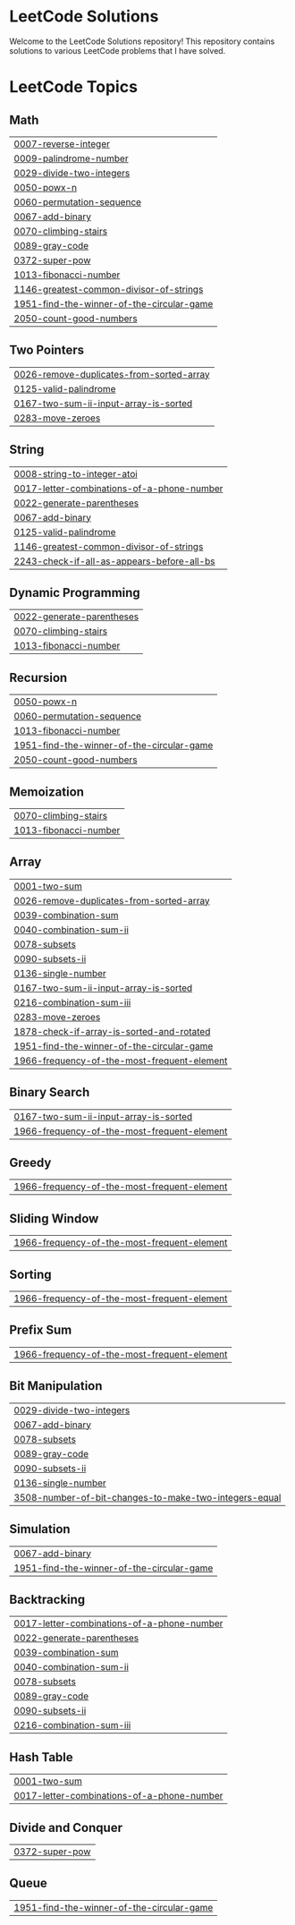 # LeetCode Solutions

Welcome to the LeetCode Solutions repository! This repository contains solutions to various LeetCode problems that I have solved.

<!---LeetCode Topics Start-->
# LeetCode Topics
## Math
|  |
| ------- |
| [0007-reverse-integer](https://github.com/atandritC/LeetCode-Solutions/tree/master/0007-reverse-integer) |
| [0009-palindrome-number](https://github.com/atandritC/LeetCode-Solutions/tree/master/0009-palindrome-number) |
| [0029-divide-two-integers](https://github.com/atandritC/LeetCode-Solutions/tree/master/0029-divide-two-integers) |
| [0050-powx-n](https://github.com/atandritC/LeetCode-Solutions/tree/master/0050-powx-n) |
| [0060-permutation-sequence](https://github.com/atandritC/LeetCode-Solutions/tree/master/0060-permutation-sequence) |
| [0067-add-binary](https://github.com/atandritC/LeetCode-Solutions/tree/master/0067-add-binary) |
| [0070-climbing-stairs](https://github.com/atandritC/LeetCode-Solutions/tree/master/0070-climbing-stairs) |
| [0089-gray-code](https://github.com/atandritC/LeetCode-Solutions/tree/master/0089-gray-code) |
| [0372-super-pow](https://github.com/atandritC/LeetCode-Solutions/tree/master/0372-super-pow) |
| [1013-fibonacci-number](https://github.com/atandritC/LeetCode-Solutions/tree/master/1013-fibonacci-number) |
| [1146-greatest-common-divisor-of-strings](https://github.com/atandritC/LeetCode-Solutions/tree/master/1146-greatest-common-divisor-of-strings) |
| [1951-find-the-winner-of-the-circular-game](https://github.com/atandritC/LeetCode-Solutions/tree/master/1951-find-the-winner-of-the-circular-game) |
| [2050-count-good-numbers](https://github.com/atandritC/LeetCode-Solutions/tree/master/2050-count-good-numbers) |
## Two Pointers
|  |
| ------- |
| [0026-remove-duplicates-from-sorted-array](https://github.com/atandritC/LeetCode-Solutions/tree/master/0026-remove-duplicates-from-sorted-array) |
| [0125-valid-palindrome](https://github.com/atandritC/LeetCode-Solutions/tree/master/0125-valid-palindrome) |
| [0167-two-sum-ii-input-array-is-sorted](https://github.com/atandritC/LeetCode-Solutions/tree/master/0167-two-sum-ii-input-array-is-sorted) |
| [0283-move-zeroes](https://github.com/atandritC/LeetCode-Solutions/tree/master/0283-move-zeroes) |
## String
|  |
| ------- |
| [0008-string-to-integer-atoi](https://github.com/atandritC/LeetCode-Solutions/tree/master/0008-string-to-integer-atoi) |
| [0017-letter-combinations-of-a-phone-number](https://github.com/atandritC/LeetCode-Solutions/tree/master/0017-letter-combinations-of-a-phone-number) |
| [0022-generate-parentheses](https://github.com/atandritC/LeetCode-Solutions/tree/master/0022-generate-parentheses) |
| [0067-add-binary](https://github.com/atandritC/LeetCode-Solutions/tree/master/0067-add-binary) |
| [0125-valid-palindrome](https://github.com/atandritC/LeetCode-Solutions/tree/master/0125-valid-palindrome) |
| [1146-greatest-common-divisor-of-strings](https://github.com/atandritC/LeetCode-Solutions/tree/master/1146-greatest-common-divisor-of-strings) |
| [2243-check-if-all-as-appears-before-all-bs](https://github.com/atandritC/LeetCode-Solutions/tree/master/2243-check-if-all-as-appears-before-all-bs) |
## Dynamic Programming
|  |
| ------- |
| [0022-generate-parentheses](https://github.com/atandritC/LeetCode-Solutions/tree/master/0022-generate-parentheses) |
| [0070-climbing-stairs](https://github.com/atandritC/LeetCode-Solutions/tree/master/0070-climbing-stairs) |
| [1013-fibonacci-number](https://github.com/atandritC/LeetCode-Solutions/tree/master/1013-fibonacci-number) |
## Recursion
|  |
| ------- |
| [0050-powx-n](https://github.com/atandritC/LeetCode-Solutions/tree/master/0050-powx-n) |
| [0060-permutation-sequence](https://github.com/atandritC/LeetCode-Solutions/tree/master/0060-permutation-sequence) |
| [1013-fibonacci-number](https://github.com/atandritC/LeetCode-Solutions/tree/master/1013-fibonacci-number) |
| [1951-find-the-winner-of-the-circular-game](https://github.com/atandritC/LeetCode-Solutions/tree/master/1951-find-the-winner-of-the-circular-game) |
| [2050-count-good-numbers](https://github.com/atandritC/LeetCode-Solutions/tree/master/2050-count-good-numbers) |
## Memoization
|  |
| ------- |
| [0070-climbing-stairs](https://github.com/atandritC/LeetCode-Solutions/tree/master/0070-climbing-stairs) |
| [1013-fibonacci-number](https://github.com/atandritC/LeetCode-Solutions/tree/master/1013-fibonacci-number) |
## Array
|  |
| ------- |
| [0001-two-sum](https://github.com/atandritC/LeetCode-Solutions/tree/master/0001-two-sum) |
| [0026-remove-duplicates-from-sorted-array](https://github.com/atandritC/LeetCode-Solutions/tree/master/0026-remove-duplicates-from-sorted-array) |
| [0039-combination-sum](https://github.com/atandritC/LeetCode-Solutions/tree/master/0039-combination-sum) |
| [0040-combination-sum-ii](https://github.com/atandritC/LeetCode-Solutions/tree/master/0040-combination-sum-ii) |
| [0078-subsets](https://github.com/atandritC/LeetCode-Solutions/tree/master/0078-subsets) |
| [0090-subsets-ii](https://github.com/atandritC/LeetCode-Solutions/tree/master/0090-subsets-ii) |
| [0136-single-number](https://github.com/atandritC/LeetCode-Solutions/tree/master/0136-single-number) |
| [0167-two-sum-ii-input-array-is-sorted](https://github.com/atandritC/LeetCode-Solutions/tree/master/0167-two-sum-ii-input-array-is-sorted) |
| [0216-combination-sum-iii](https://github.com/atandritC/LeetCode-Solutions/tree/master/0216-combination-sum-iii) |
| [0283-move-zeroes](https://github.com/atandritC/LeetCode-Solutions/tree/master/0283-move-zeroes) |
| [1878-check-if-array-is-sorted-and-rotated](https://github.com/atandritC/LeetCode-Solutions/tree/master/1878-check-if-array-is-sorted-and-rotated) |
| [1951-find-the-winner-of-the-circular-game](https://github.com/atandritC/LeetCode-Solutions/tree/master/1951-find-the-winner-of-the-circular-game) |
| [1966-frequency-of-the-most-frequent-element](https://github.com/atandritC/LeetCode-Solutions/tree/master/1966-frequency-of-the-most-frequent-element) |
## Binary Search
|  |
| ------- |
| [0167-two-sum-ii-input-array-is-sorted](https://github.com/atandritC/LeetCode-Solutions/tree/master/0167-two-sum-ii-input-array-is-sorted) |
| [1966-frequency-of-the-most-frequent-element](https://github.com/atandritC/LeetCode-Solutions/tree/master/1966-frequency-of-the-most-frequent-element) |
## Greedy
|  |
| ------- |
| [1966-frequency-of-the-most-frequent-element](https://github.com/atandritC/LeetCode-Solutions/tree/master/1966-frequency-of-the-most-frequent-element) |
## Sliding Window
|  |
| ------- |
| [1966-frequency-of-the-most-frequent-element](https://github.com/atandritC/LeetCode-Solutions/tree/master/1966-frequency-of-the-most-frequent-element) |
## Sorting
|  |
| ------- |
| [1966-frequency-of-the-most-frequent-element](https://github.com/atandritC/LeetCode-Solutions/tree/master/1966-frequency-of-the-most-frequent-element) |
## Prefix Sum
|  |
| ------- |
| [1966-frequency-of-the-most-frequent-element](https://github.com/atandritC/LeetCode-Solutions/tree/master/1966-frequency-of-the-most-frequent-element) |
## Bit Manipulation
|  |
| ------- |
| [0029-divide-two-integers](https://github.com/atandritC/LeetCode-Solutions/tree/master/0029-divide-two-integers) |
| [0067-add-binary](https://github.com/atandritC/LeetCode-Solutions/tree/master/0067-add-binary) |
| [0078-subsets](https://github.com/atandritC/LeetCode-Solutions/tree/master/0078-subsets) |
| [0089-gray-code](https://github.com/atandritC/LeetCode-Solutions/tree/master/0089-gray-code) |
| [0090-subsets-ii](https://github.com/atandritC/LeetCode-Solutions/tree/master/0090-subsets-ii) |
| [0136-single-number](https://github.com/atandritC/LeetCode-Solutions/tree/master/0136-single-number) |
| [3508-number-of-bit-changes-to-make-two-integers-equal](https://github.com/atandritC/LeetCode-Solutions/tree/master/3508-number-of-bit-changes-to-make-two-integers-equal) |
## Simulation
|  |
| ------- |
| [0067-add-binary](https://github.com/atandritC/LeetCode-Solutions/tree/master/0067-add-binary) |
| [1951-find-the-winner-of-the-circular-game](https://github.com/atandritC/LeetCode-Solutions/tree/master/1951-find-the-winner-of-the-circular-game) |
## Backtracking
|  |
| ------- |
| [0017-letter-combinations-of-a-phone-number](https://github.com/atandritC/LeetCode-Solutions/tree/master/0017-letter-combinations-of-a-phone-number) |
| [0022-generate-parentheses](https://github.com/atandritC/LeetCode-Solutions/tree/master/0022-generate-parentheses) |
| [0039-combination-sum](https://github.com/atandritC/LeetCode-Solutions/tree/master/0039-combination-sum) |
| [0040-combination-sum-ii](https://github.com/atandritC/LeetCode-Solutions/tree/master/0040-combination-sum-ii) |
| [0078-subsets](https://github.com/atandritC/LeetCode-Solutions/tree/master/0078-subsets) |
| [0089-gray-code](https://github.com/atandritC/LeetCode-Solutions/tree/master/0089-gray-code) |
| [0090-subsets-ii](https://github.com/atandritC/LeetCode-Solutions/tree/master/0090-subsets-ii) |
| [0216-combination-sum-iii](https://github.com/atandritC/LeetCode-Solutions/tree/master/0216-combination-sum-iii) |
## Hash Table
|  |
| ------- |
| [0001-two-sum](https://github.com/atandritC/LeetCode-Solutions/tree/master/0001-two-sum) |
| [0017-letter-combinations-of-a-phone-number](https://github.com/atandritC/LeetCode-Solutions/tree/master/0017-letter-combinations-of-a-phone-number) |
## Divide and Conquer
|  |
| ------- |
| [0372-super-pow](https://github.com/atandritC/LeetCode-Solutions/tree/master/0372-super-pow) |
## Queue
|  |
| ------- |
| [1951-find-the-winner-of-the-circular-game](https://github.com/atandritC/LeetCode-Solutions/tree/master/1951-find-the-winner-of-the-circular-game) |
<!---LeetCode Topics End-->